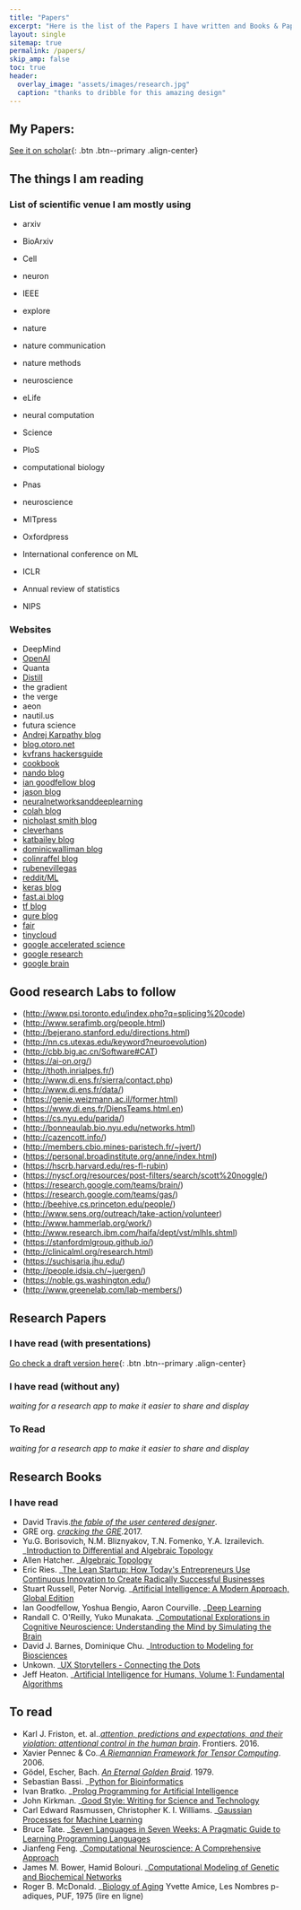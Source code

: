 ```yaml
---
title: "Papers"
excerpt: "Here is the list of the Papers I have written and Books & Papers I have read"
layout: single
sitemap: true
permalink: /papers/
skip_amp: false
toc: true
header:
  overlay_image: "assets/images/research.jpg"
  caption: "thanks to dribble for this amazing design"
---
```


## My Papers:

[See it on scholar](https://Scholar.google.com/citations?user=zyXiydsAAAAJ){: .btn .btn--primary .align-center}

## The things I am reading

### List of scientific venue I am mostly using
- arxiv
- BioArxiv
- Cell
- neuron
- IEEE
- explore
- nature
- nature communication
- nature methods
- neuroscience
- eLife
- neural computation
- Science
- PloS
- computational biology
- Pnas
- neuroscience

- MITpress
- Oxfordpress

- International conference on ML
- ICLR
- Annual review of statistics
- NIPS 

### Websites

- DeepMind
- [OpenAI](https://openai.com/)
- Quanta
- [Distill](https://distill.pub/)
- the gradient
- the verge
- aeon
- nautil.us
- futura science
- [Andrej Karpathy blog](http://karpathy.github.io/)
- [blog.otoro.net](http://otoro.net/)
- [kvfrans hackersguide](http://kvfrans.com/)
- [cookbook](http://www.cs.toronto.edu/~duvenaud/cookbook/index.html)
- [nando blog](http://www.cs.ubc.ca/~nando/540-2013/lectures.html)
- [ian goodfellow blog](http://www.iangoodfellow.com/slides/)
- [jason blog](https://www.cs.jhu.edu/~jason/tutorials/variational.html)
- [neuralnetworksanddeeplearning](http://neuralnetworksanddeeplearning.com/)
- [colah blog](http://colah.github.io/posts/2015-08-Understanding-LSTMs/)
- [nicholast smith blog](https://nicholastsmith.wordpress.com/page/2/)
- [cleverhans](http://www.cleverhans.io/)
- [katbailey blog](http://katbailey.github.io/)
- [dominicwalliman blog](http://dominicwalliman.com/)
- [colinraffel blog](http://colinraffel.com/blog/my-year-at-brain.html)
- [rubenevillegas](https://sites.google.com/a/umich.edu/rubenevillegas/)
- [reddit/ML](https://www.reddit.com/r/MachineLearning/)
- [keras blog](https://blog.keras.io/index.html)
- [fast.ai blog](http://www.fast.ai/)
- [tf blog](https://www.tensorflow.org/tutorials/)
- [qure blog](http://blog.qure.ai/notes/neural-networks-for-genomics)
- [fair](https://research.fb.com/blog/?cat=13)
- [tinycloud](http://tinyclouds.org/residency/)
- [google accelerated science](https://research.googleblog.com/search/label/Google%20Accelerated%20Science)
- [google research](https://research.googleblog.com/)
- [google brain](https://ai.googleblog.com/)


## Good research Labs to follow

- (http://www.psi.toronto.edu/index.php?q=splicing%20code)
- (http://www.serafimb.org/people.html)
- (http://bejerano.stanford.edu/directions.html)
- (http://nn.cs.utexas.edu/keyword?neuroevolution)
- (http://cbb.big.ac.cn/Software#CAT)
- (https://ai-on.org/)
- (http://thoth.inrialpes.fr/)
- (http://www.di.ens.fr/sierra/contact.php)
- (http://www.di.ens.fr/data/)
- (https://genie.weizmann.ac.il/former.html)
- (https://www.di.ens.fr/DiensTeams.html.en)
- (https://cs.nyu.edu/parida/)
- (http://bonneaulab.bio.nyu.edu/networks.html)
- (http://cazencott.info/)
- (http://members.cbio.mines-paristech.fr/~jvert/)
- (https://personal.broadinstitute.org/anne/index.html)
- (https://hscrb.harvard.edu/res-fl-rubin)
- (https://nyscf.org/resources/post-filters/search/scott%20noggle/)
- (https://research.google.com/teams/brain/)
- (https://research.google.com/teams/gas/)
- (http://beehive.cs.princeton.edu/people/)
- (http://www.sens.org/outreach/take-action/volunteer)
- (http://www.hammerlab.org/work/)
- (http://www.research.ibm.com/haifa/dept/vst/mlhls.shtml)
- (https://stanfordmlgroup.github.io/)
- (http://clinicalml.org/research.html)
- (https://suchisaria.jhu.edu/)
- (http://people.idsia.ch/~juergen/)
- (https://noble.gs.washington.edu/)
- (http://www.greenelab.com/lab-members/)

## Research Papers

### I have read (with presentations)

[Go check a draft version here](/papers-reviewed-draft/){: .btn .btn--primary .align-center}


### I have read (without any)
_waiting for a research app to make it easier to share and display_


### To Read
_waiting for a research app to make it easier to share and display_

## Research Books

### I have read

- David Travis._[the fable of the user centered designer](https://www.userfocus.co.uk/fable/index.html)_. 
- GRE org. _[cracking the GRE](https://www.amazon.com/Official-Guide-General-Test-Third-ebook/dp/B073X9TN52)_.2017.
- Yu.G. Borisovich, N.M. Bliznyakov, T.N. Fomenko, Y.A. Izrailevich. _[Introduction to Differential and Algebraic Topology](https://books.google.fr/books?id=iFztCAAAQBAJ)
- Allen Hatcher. _[Algebraic Topology](https://books.google.fr/books?id=BjKs86kosqgC)
- Eric Ries. _[The Lean Startup: How Today&apos;s Entrepreneurs Use Continuous Innovation to Create Radically Successful Businesses](https://books.google.fr/books?id=tvfyz-4JILwC)
- Stuart Russell, Peter Norvig. _[Artificial Intelligence: A Modern Approach, Global Edition](https://books.google.fr/books?id=XS9CjwEACAAJ)
- Ian Goodfellow, Yoshua Bengio, Aaron Courville. _[Deep Learning](https://books.google.fr/books?id=Np9SDQAAQBAJ)
- Randall C. O&apos;Reilly, Yuko Munakata. _[Computational Explorations in Cognitive Neuroscience: Understanding the Mind by Simulating the Brain](https://books.google.fr/books?id=BLf34BFTaIUC)
- David J. Barnes, Dominique Chu. _[Introduction to Modeling for Biosciences](https://books.google.fr/books?id=sLflFWCkA1kC)
- Unkown. _[UX Storytellers - Connecting the Dots](https://books.google.fr/books?id=RNiFM9br5PwC)
- Jeff Heaton. _[Artificial Intelligence for Humans, Volume 1: Fundamental Algorithms](https://books.google.fr/books?id=RResngEACAAJ)


## To read 
- Karl J. Friston, et. al.._[attention, predictions and expectations, and their violation: attentional control in the human brain](https://www.frontiersin.org/research-topics/1024/attention-predictions-and-expectations-and-their-violation-attentional-control-in-the-human-brain)_. Frontiers. 2016.
- Xavier Pennec & Co.._[A Riemannian Framework for Tensor Computing](https://hal.inria.fr/inria-00070743/document)_. 2006.
- Gödel, Escher, Bach. _[An Eternal Golden Braid](https://en.wikipedia.org/wiki/G%C3%B6del,_Escher,_Bach)_. 1979.
- Sebastian Bassi. _[Python for Bioinformatics](https://books.google.fr/books?id=xbPNBQAAQBAJ)
- Ivan Bratko. _[Prolog Programming for Artificial Intelligence](https://books.google.fr/books?id=-15su78YRj8C)
- John Kirkman. _[Good Style: Writing for Science and Technology](https://books.google.fr/books?id=QVsHARCbk0MC)
- Carl Edward Rasmussen, Christopher K. I. Williams. _[Gaussian Processes for Machine Learning](https://books.google.fr/books?id=vWtwQgAACAAJ)
- Bruce Tate. _[Seven Languages in Seven Weeks: A Pragmatic Guide to Learning Programming Languages](https://books.google.fr/books?id=zCP9RAAACAAJ)
- Jianfeng Feng. _[Computational Neuroscience: A Comprehensive Approach](https://books.google.fr/books?id=tYwCtQfJfVMC)
- James M. Bower, Hamid Bolouri. _[Computational Modeling of Genetic and Biochemical Networks](https://books.google.fr/books?id=-9hZDDfMroQC)
- Roger B. McDonald. _[Biology of Aging](https://books.google.fr/books?id=6TImAgAAQBAJ)
Yvette Amice, Les Nombres p-adiques, PUF, 1975 (lire en ligne)


